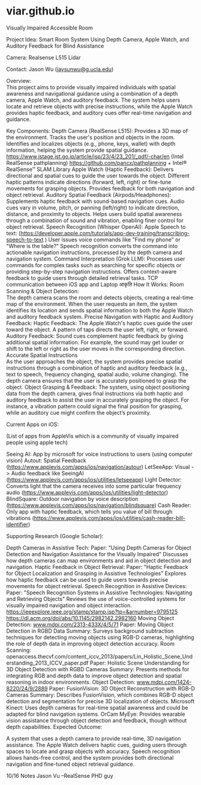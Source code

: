 # viar.github.io
Visually Impaired Accessible Room

Project Idea: Smart Room System Using Depth Camera, Apple Watch, and Auditory Feedback for Blind Assistance 

Camera: Realsense L515 Lidar 

Contact: Jason Wu (jaysunwu@g.ucla.edu) 

Overview:  
This project aims to provide visually impaired individuals with spatial awareness and navigational guidance using a combination of a depth camera, Apple Watch, and auditory feedback. The system helps users locate and retrieve objects with precise instructions, while the Apple Watch provides haptic feedback, and auditory cues offer real-time navigation and guidance.  
 

Key Components: 
Depth Camera (RealSense L515): 
Provides a 3D map of the environment. 
Tracks the user's position and objects in the room. 
Identifies and localizes objects (e.g., phone, keys, wallet) with depth information, helping the system provide spatial guidance. 
https://www.jstage.jst.go.jp/article/jsp/23/4/23_201/_pdf/-char/en (Intel RealSense pathplanning) 
https://github.com/pancx/pathplanning + Intel® RealSense™ SLAM Library 
Apple Watch (Haptic Feedback): 
Delivers directional and spatial cues to guide the user towards the object. 
Different haptic patterns indicate directions (forward, left, right) or fine-tune movements for grasping objects. 
Provides feedback for both navigation and object retrieval. 
Auditory Spatial Feedback (Airpods/Headphones): 
Supplements haptic feedback with sound-based navigation cues. 
Audio cues vary in volume, pitch, or panning (left/right) to indicate direction, distance, and proximity to objects. 
Helps users build spatial awareness through a combination of sound and vibration, enabling finer control for object retrieval. 
Speech Recognition (Whisper OpenAI): 
Apple Speech to text: (https://developer.apple.com/tutorials/app-dev-training/transcribing-speech-to-text ) 
User issues voice commands like "Find my phone" or "Where is the table?" 
Speech recognition converts the command into actionable navigation instructions, processed by the depth camera and navigation system. 
Command Interpretation (Grok LLM): 
Processes user commands for complex tasks such as searching for specific objects or providing step-by-step navigation instructions. 
Offers context-aware feedback to guide users through detailed retrieval tasks. 
TCP communication between iOS app and Laptop 
आकृति 
How It Works: 
Room Scanning & Object Detection:  
The depth camera scans the room and detects objects, creating a real-time map of the environment. 
When the user requests an item, the system identifies its location and sends spatial information to both the Apple Watch and auditory feedback system. 
Precise Navigation with Haptic and Auditory Feedback: 
Haptic Feedback: The Apple Watch's haptic cues guide the user toward the object. A pattern of taps directs the user left, right, or forward. 
Auditory Feedback: Sound cues complement haptic feedback by giving additional spatial information. For example, the sound may get louder or shift to the left or right as the user moves in the corresponding direction. 
Accurate Spatial Instructions  
As the user approaches the object, the system provides precise spatial instructions through a combination of haptic and auditory feedback (e.g., text to speech, frequency changing, spatial audio, volume changing). 
The depth camera ensures that the user is accurately positioned to grasp the object. 
Object Grasping & Feedback: 
The system, using object positioning data from the depth camera, gives final instructions via both haptic and auditory feedback to assist the user in accurately grasping the object. 
For instance, a vibration pattern could signal the final position for grasping, while an auditory cue might confirm the object’s proximity. 
 

Current Apps on iOS: 

(List of apps from AppleVis which is a community of visually impaired people using apple tech) 

Seeing AI: App by microsoft for voice instructions to users (using computer vision) 
Autout: Spatial Feedback (https://www.applevis.com/apps/ios/navigation/autour) 
LetSeeApp: Visual -> Audio feedback like SeeingAI (https://www.applevis.com/apps/ios/utilities/letseeapp) 
Light Detector: Converts light that the camera receives into some particular frequency audio (https://www.applevis.com/apps/ios/utilities/light-detector) 
BlindSquare: Outdoor navigation by voice description (https://www.applevis.com/apps/ios/navigation/blindsquare) 
Cash Reader: Only app with haptic feedback, which tells you value of bill through vibrations (https://www.applevis.com/apps/ios/utilities/cash-reader-bill-identifier) 
 

Supporting Research (Google Scholar): 

Depth Cameras in Assistive Tech: 
Paper: "Using Depth Cameras for Object Detection and Navigation Assistance for the Visually Impaired" 
Discusses how depth cameras can map environments and aid in object detection and navigation. 
Haptic Feedback in Object Retrieval: 
Paper: "Haptic Feedback for Object Localization and Grasping in Assistive Technologies" 
Explores how haptic feedback can be used to guide users towards precise movements for object retrieval. 
Speech Recognition in Assistive Devices: 
Paper: "Speech Recognition Systems in Assistive Technologies: Navigating and Retrieving Objects" 
Reviews the use of voice-controlled systems for visually impaired navigation and object interaction. 
https://ieeexplore.ieee.org/stamp/stamp.jsp?tp=&arnumber=9795125 
https://dl.acm.org/doi/abs/10.1145/2982142.2982160 
Moving Object Detection: www.mdpi.com/2313-433X/4/5/71 
Paper: Moving Object Detection in RGBD Data 
Summary: Surveys background subtraction techniques for detecting moving objects using RGB-D cameras, highlighting the role of depth data in improving object detection accuracy. 
Room Scanning: openaccess.thecvf.com/content_iccv_2013/papers/Lin_Holistic_Scene_Understanding_2013_ICCV_paper.pdf 
Paper: Holistic Scene Understanding for 3D Object Detection with RGBD Cameras 
Summary: Presents methods for integrating RGB and depth data to improve object detection and spatial reasoning in indoor environments. 
Object Detection: www.mdpi.com/1424-8220/24/9/2889 
Paper: FusionVision: 3D Object Reconstruction with RGB-D Cameras 
Summary: Describes FusionVision, which combines RGB-D object detection and segmentation for precise 3D localization of objects. 
Microsoft Kinect: 
Uses depth cameras for real-time spatial awareness and could be adapted for blind navigation systems. 
OrCam MyEye: 
Provides wearable vision assistance through object detection and feedback, though without depth capabilities. 
Expected Outcome: 

A system that uses a depth camera to provide real-time, 3D navigation assistance. 
The Apple Watch delivers haptic cues, guiding users through spaces to locate and grasp objects with accuracy. 
Speech recognition allows hands-free control, and the system provides both directional navigation and fine-tuned object retrieval guidance. 
 
10/16 Notes 
Jason Vu –RealSense PHD guy 
 
